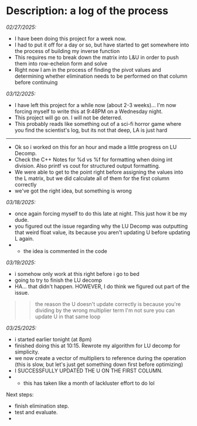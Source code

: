 # Description: a log of the process

*02/27/2025:*
- I have been doing this project for a week now.
- I had to put it off for a day or so, but have started to get somewhere into the process of building my inverse function
- This requires me to break down the matrix into L&U in order to push them into row-echelon form and solve 
- Right now I am in the process of finding the pivot values and determining whether elimination needs to be performed on that column before continuing

*03/12/2025:*
- I have left this project for a while now (about 2-3 weeks)... I'm now forcing myself to write this at 9:48PM on a Wednesday night.
- This project will go on. I will not be deterred.
- This probably reads like something out of a sci-fi horror game where you find the scientist's log, but its not that deep, LA is just hard
---
- Ok so i worked on this for an hour and made a little progress on LU Decomp.
- Check the C++ Notes for %d vs %f for formatting when doing int division. Also printf vs cout for structured output formatting.
- We were able to get to the point right before assigning the values into the L matrix, but we did calculate all of them for the first column correctly
- we've got the right idea, but something is wrong

*03/18/2025:*
- once again forcing myself to do this late at night. This just how it be my dude.
- you figured out the issue regarding why the LU Decomp was outputting that weird float value, its because you aren't updating U before updating L again.
- - the idea is commented in the code

*03/19/2025:*
- i somehow only work at this right before i go to bed
- going to try to finish the LU decomp
- HA... that didn't happen. HOWEVER, I do think we figured out part of the issue. 
>> the reason the U doesn't update correctly is because you're dividing by the wrong multiplier term
>> I'm not sure you can update U in that same loop

*03/25/2025:*
- i started earlier tonight (at 8pm)
- finished doing this at 10:15. Rewrote my algorithm for LU decomp for simplicity.
- we now create a vector of multipliers to reference during the operation (this is slow, but let's just get something down first before optimizing)
- I SUCCESSFULLY UPDATED THE U ON THE FIRST COLUMN.
- - this has taken like a month of lackluster effort to do lol

Next steps:
- finish elimination step.
- test and evaluate.
- 